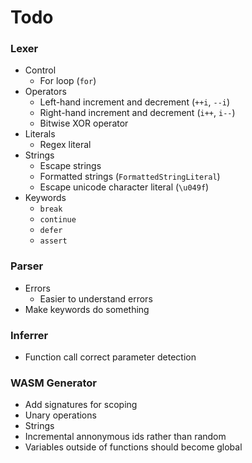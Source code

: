 # Todo
### Lexer
- Control
    - For loop (`for`)
- Operators
    - Left-hand increment and decrement (`++i`, `--i`)
    - Right-hand increment and decrement (`i++`, `i--`)
    - Bitwise XOR operator
- Literals
    - Regex literal
- Strings
    - Escape strings
    - Formatted strings (`FormattedStringLiteral`)
    - Escape unicode character literal (`\u049f`)
- Keywords
    - `break`
    - `continue`
    - `defer`
    - `assert`

### Parser
- Errors
    - Easier to understand errors
- Make keywords do something

### Inferrer
- Function call correct parameter detection

### WASM Generator
- Add signatures for scoping
- Unary operations
- Strings
- Incremental annonymous ids rather than random
- Variables outside of functions should become global